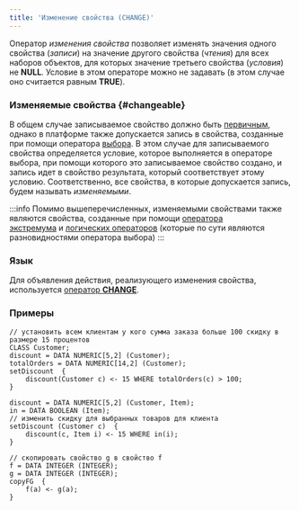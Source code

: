 ```yaml
---
title: 'Изменение свойства (CHANGE)'
---
```


Оператор *изменения свойства* позволяет изменять значения одного свойства (*записи*) на значение другого свойства (*чтения*) для всех наборов объектов, для которых значение третьего свойства (*условия*) не **NULL**. Условие в этом операторе можно не задавать (в этом случае оно считается равным **TRUE**).

### Изменяемые свойства {#changeable}

В общем случае записываемое свойство должно быть [первичным](Data_properties_DATA_.md), однако в платформе также допускается запись в свойства, созданные при помощи оператора [выбора](Selection_CASE_IF_MULTI_OVERRIDE_EXCLUSIVE_.md). В этом случае для записываемого свойства определяется условие, которое выполняется в операторе выбора, при помощи которого это записываемое свойство создано, и запись идет в свойство результата, который соответствует этому условию. Соответственно, все свойства, в которые допускается запись, будем называть *изменяемыми*.


:::info
Помимо вышеперечисленных, изменяемыми свойствами также являются свойства, созданные при помощи [оператора экстремума](Extremum_MAX_MIN_.md) и [логических операторов](Logical_operators_AND_OR_NOT_XOR_.md) (которые по сути являются разновидностями оператора выбора)
:::

### Язык

Для объявления действия, реализующего изменения свойства, используется [оператор **CHANGE**](CHANGE_operator.md).

### Примеры

```lsf
// установить всем клиентам у кого сумма заказа больше 100 скидку в размере 15 процентов
CLASS Customer;
discount = DATA NUMERIC[5,2] (Customer);
totalOrders = DATA NUMERIC[14,2] (Customer);
setDiscount  {
    discount(Customer c) <- 15 WHERE totalOrders(c) > 100;
}

discount = DATA NUMERIC[5,2] (Customer, Item);
in = DATA BOOLEAN (Item);
// изменить скидку для выбранных товаров для клиента
setDiscount (Customer c)  {
    discount(c, Item i) <- 15 WHERE in(i);
}

// скопировать свойство g в свойство f
f = DATA INTEGER (INTEGER);
g = DATA INTEGER (INTEGER);
copyFG  {
    f(a) <- g(a);
}
```
